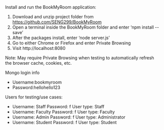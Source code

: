 Install and run the BookMyRoom application:

1. Download and unzip project folder from https://github.com/SENG299/BookMyRoom
2. Open a terminal inside the BookMyRoom folder and enter ‘npm install --save’
3. After the packages install, enter ‘node server.js’
4. Go to either Chrome or Firefox and enter Private Browsing 
5. Visit http://localhost:8080

Note: 
May require Private Browsing when testing to automatically refresh the browser cache, cookies, etc.

Mongo login info
 - Username:bookmyroom
 - Password:hellohello123

Users for testing/use cases:
 - Username: Staff     Password: f     User type: Staff
 - Username: Faculty   Password: f     User type: Faculty
 - Username: Admin     Password: f     User type: Administrator
 - Username: Student   Password: f     User type: Student
